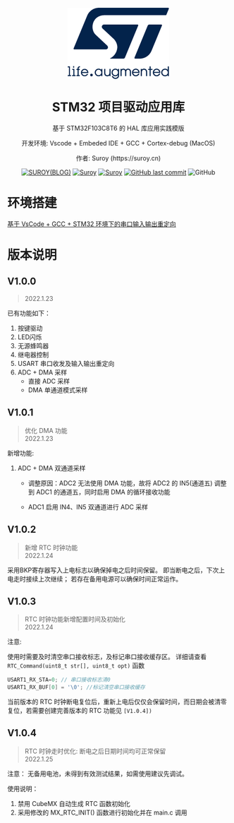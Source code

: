 <!--suppress HtmlDeprecatedAttribute -->

<div align="center">
  <p>
      <img alt="logo" src="https://raw.githubusercontent.com/zsuroy/iSuroy/master/logo.png"/>
  </p>

  <h1>STM32 项目驱动应用库</h1>
  <p> 基于 STM32F103C8T6 的 HAL 库应用实践模版  </p>
  <p>开发环境: Vscode + Embeded IDE + GCC + Cortex-debug (MacOS)  </p>
  <p>作者: Suroy (https://suroy.cn) </p>

  <p>
    <a href="https://suroy.cn"><img alt="SUROY(BLOG)" src="https://img.shields.io/website?down_message=FLOWER&label=SUROY&up_color=ff69b4&up_message=DREAM&logo=micro:bit&url=https%3A%2F%2Fsuroy.cn"></a>
    <a href="https://github.com/zsuroy"><img alt="Suroy" src="https://img.shields.io/github/languages/top/zsuroy/iSuroy?style=flat-square"/></a>
    <a href="https://github.com/zsuroy"><img alt="Suroy" src="https://img.shields.io/github/languages/count/zsuroy/iSuroy?style=flat"/></a>
    <a href="https://github.com/zsuroy"><img alt="GitHub last commit" src="https://img.shields.io/github/last-commit/zsuroy/iSuroy"></a>
    <img alt="GitHub" src="https://img.shields.io/github/license/zsuroy/iSuroy">
  </p>
</div>


 

# 环境搭建

[基于 VsCode + GCC + STM32 环境下的串口输入输出重定向](https://suroy.cn/embeded/serial-port-inputoutput-redirection-based-on-vscode-gcc-stm32-environment.html)


# 版本说明

## V1.0.0

> 2022.1.23 

已有功能如下：

1. 按键驱动
2. LED闪烁
3. 无源蜂鸣器
4. 继电器控制
5. USART 串口收发及输入输出重定向
6. ADC + DMA 采样
   + 直接 ADC 采样
   + DMA 单通道模式采样 


## V1.0.1

> 优化 DMA 功能  
> 2022.1.23
> 

新增功能:

1. ADC + DMA 双通道采样

   + 调整原因：ADC2 无法使用 DMA 功能，故将 ADC2 的 IN5(通道五) 调整到 ADC1 的通道五，同时启用 DMA 的循环接收功能

   + ADC1 启用 IN4、IN5 双通道进行 ADC 采样


## V1.0.2

> 新增 RTC 时钟功能  
> 2022.1.24  
> 

采用BKP寄存器写入上电标志以确保掉电之后时间保留。
即当断电之后，下次上电走时接续上次继续；
若存在备用电源可以确保时间正常运作。


## V1.0.3

> RTC 时钟功能新增配置时间及初始化  
> 2022.1.24

注意:

使用时需要及时清空串口接收标志，及标记串口接收缓存区。
详细请查看 `RTC_Command(uint8_t str[], uint8_t opt)` 函数

```c
USART1_RX_STA=0; // 串口接收标志清0
USART1_RX_BUF[0] = '\0'; //标记清空串口接收缓存
```

当前版本的 RTC 时钟断电复位后，重新上电后仅仅会保留时间，而日期会被清零复位，若需要创建完善版本的 RTC 功能见 `[V1.0.4])`


## V1.0.4

> RTC 时钟走时优化: 断电之后日期时间均可正常保留  
> 2022.1.25

注意： 无备用电池，未得到有效测试结果，如需使用建议先调试。

使用说明：

1. 禁用 CubeMX 自动生成 RTC 函数初始化  
2. 采用修改的 MX_RTC_INIT() 函数进行初始化并在 main.c 调用

